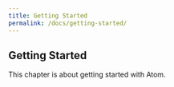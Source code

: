 ```yaml
---
title: Getting Started
permalink: /docs/getting-started/
---
```

## Getting Started

This chapter is about getting started with Atom.
